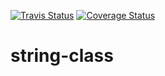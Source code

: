 [![Travis Status](https://travis-ci.org/andela-rakpan/string-class.svg?branch=develop)](https://travis-ci.org/andela-rakpan/string-class.svg?branch=develop)
[![Coverage Status](https://coveralls.io/repos/github/andela-rakpan/string-class/badge.svg?branch=develop)](https://coveralls.io/github/andela-rakpan/string-class?branch=develop)
# string-class
